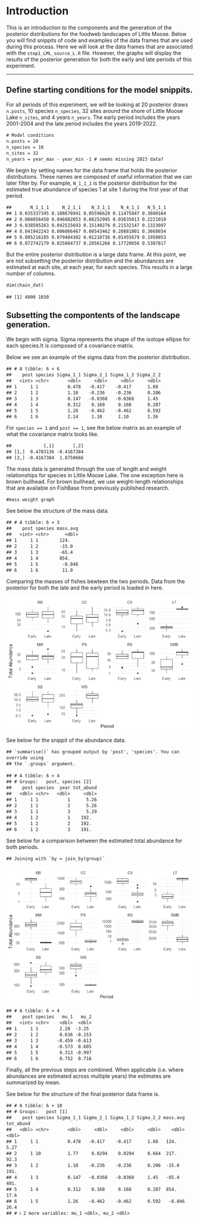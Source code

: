 # Introduction

This is an introduction to the components and the generation of the
posterior distributions for the foodweb landscapes of Little Moose.
Below you will find snippits of code and examples of the data frames
that are used during this process. Here we will look at the data frames
that are associated with the `step1_LML_source_L.R` file. However, the
graphs will display the results of the posterior generation for both the
early and late periods of this experiment.

------------------------------------------------------------------------

## Define starting conditions for the model snippits.

For all periods of this experiment, we will be looking at 20 posterior
draws `n.posts`, 10 species `n_species`, 32 sites around the shore of
Little Moose Lake `n_sites`, and 4 years `n_years`. The early period
includes the years 2001-2004 and the late period includes the years
2019-2022.

    # Model conditions
    n.posts = 20
    n_species = 10
    n_sites = 32
    n_years = year_max - year_min -1 # seems missing 2023 data?

We begin by setting names for the data frame that holds the posterior
distributions. These names are composed of useful information that we
can later filter by. For example, `N_1_1_1` is the posterior
distribution for the estimated true abundance of species 1 at site 1
during the first year of that period.

    ##       N_1_1_1     N_2_1_1    N_3_1_1    N_4_1_1   N_5_1_1
    ## 1 0.035337345 0.108678941 0.05596628 0.11475847 0.3600164
    ## 2 0.008856450 0.046882053 0.08252995 0.03635013 0.2221019
    ## 3 0.038505263 0.042515693 0.15140276 0.21532147 0.1323097
    ## 4 0.041942243 0.006066467 0.08543462 0.20881001 0.3668654
    ## 5 0.005216185 0.079404302 0.01210736 0.01455679 0.1950053
    ## 6 0.072742179 0.025864737 0.20561266 0.17720656 0.5387817

But the entire posterior distribution is a large data frame. At this
point, we are not subsetting the posterior distribution and the
abundances are estimated at each site, at each year, for each species.
This results in a large number of columns.

    dim(chain_dat)

    ## [1] 4000 1030

## Subsetting the compontents of the landscape generation.

We begin with sigma. Sigma represents the shape of the isotope ellipse
for each species.It is composed of a covariance matrix.

Below we see an example of the sigma data from the posterior
distribution.

    ## # A tibble: 6 × 6
    ##    post species Sigma_1_1 Sigma_2_1 Sigma_1_2 Sigma_2_2
    ##   <int> <chr>       <dbl>     <dbl>     <dbl>     <dbl>
    ## 1     1 1           0.478   -0.417    -0.417      1.88 
    ## 2     1 2           1.10    -0.236    -0.236      0.206
    ## 3     1 3           0.147   -0.0368   -0.0368     1.45 
    ## 4     1 4           0.312    0.168     0.168      0.287
    ## 5     1 5           1.26    -0.462    -0.462      0.592
    ## 6     1 6           2.14     1.10      1.10       1.36

For `species == 1` and `post == 1`, see the below matrix as an example
of what the covariance matrix looks like.

    ##            [,1]       [,2]
    ## [1,]  0.4783136 -0.4167384
    ## [2,] -0.4167384  1.8750666

The mass data is generated through the use of length and weight
relationships for species in Little Moose Lake. The one exception here
is brown bullhead. For brown bullhead, we use weight-length
relationships that are available on FishBase from previously published
research.

    #mass weight graph

See below the structure of the mass data.

    ## # A tibble: 6 × 3
    ##    post species mass.avg
    ##   <int> <chr>      <dbl>
    ## 1     1 1        124.   
    ## 2     1 2        -15.0  
    ## 3     1 3        -65.4  
    ## 4     1 4        854.   
    ## 5     1 5         -0.846
    ## 6     1 6         11.0

Comparing the masses of fishes bewteen the two periods. Data from the
posterior for both the late and the early period is loaded in here.

![](PosteriorGeneration_files/figure-markdown_strict/unnamed-chunk-10-1.png)

See below for the snippit of the abundance data.

    ## `summarise()` has grouped output by 'post', 'species'. You can override using
    ## the `.groups` argument.

    ## # A tibble: 6 × 4
    ## # Groups:   post, species [2]
    ##    post species  year tot_abund
    ##   <dbl> <chr>   <dbl>     <dbl>
    ## 1     1 1           1      5.26
    ## 2     1 1           2      5.26
    ## 3     1 1           3      5.29
    ## 4     1 2           1    192.  
    ## 5     1 2           2    192.  
    ## 6     1 2           3    191.

See below for a comparison between the estimated total abundance for
both periods.

    ## Joining with `by = join_by(group)`

![](PosteriorGeneration_files/figure-markdown_strict/unnamed-chunk-12-1.png)

    ## # A tibble: 6 × 4
    ##    post species   mu_1   mu_2
    ##   <int> <chr>    <dbl>  <dbl>
    ## 1     1 1        2.28  -3.25 
    ## 2     1 2        0.636 -0.153
    ## 3     1 3       -0.459 -0.613
    ## 4     1 4       -0.573  0.605
    ## 5     1 5        0.313 -0.997
    ## 6     1 6        0.752  0.716

Finally, all the previous steps are combined. When applicable
(i.e. where abundances are estimated across multiple years) the
estimates are summarized by mean.

See below for the structure of the final posterior data frame is.

    ## # A tibble: 6 × 10
    ## # Groups:   post [1]
    ##    post species Sigma_1_1 Sigma_2_1 Sigma_1_2 Sigma_2_2 mass.avg tot_abund
    ##   <dbl> <chr>       <dbl>     <dbl>     <dbl>     <dbl>    <dbl>     <dbl>
    ## 1     1 1           0.478   -0.417    -0.417      1.88   124.         5.27
    ## 2     1 10          1.77     0.0294    0.0294     0.664  217.        92.3 
    ## 3     1 2           1.10    -0.236    -0.236      0.206  -15.0      191.  
    ## 4     1 3           0.147   -0.0368   -0.0368     1.45   -65.4      401.  
    ## 5     1 4           0.312    0.168     0.168      0.287  854.        17.6 
    ## 6     1 5           1.26    -0.462    -0.462      0.592   -0.846     26.4 
    ## # ℹ 2 more variables: mu_1 <dbl>, mu_2 <dbl>
